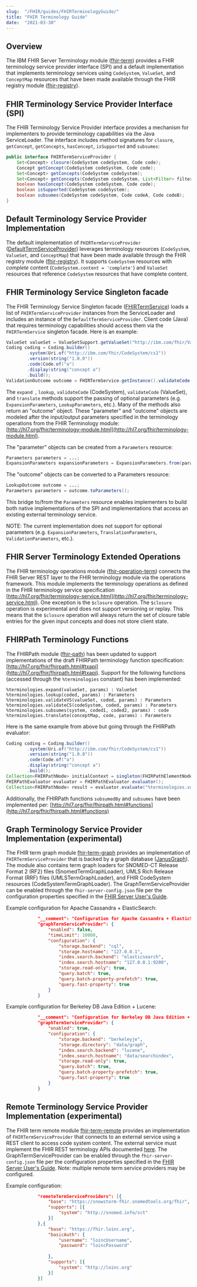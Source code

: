 ```yaml
---
slug:  "/FHIR/guides/FHIRTerminologyGuide/"
title: "FHIR Terminology Guide"
date:  "2021-03-30"
---
```


## Overview

The IBM FHIR Server Terminology module ([fhir-term](https://github.com/IBM/FHIR/tree/main/fhir-term)) provides a FHIR terminology service provider interface (SPI) and a default implementation that implements terminology services using `CodeSystem`, `ValueSet`, and `ConceptMap` resources that have been made available through the FHIR registry module ([fhir-registry](https://github.com/IBM/FHIR/tree/main/fhir-registry)).

## FHIR Terminology Service Provider Interface (SPI)

The FHIR Terminology Service Provider interface provides a mechanism for implementers to provide terminology capabilities via the Java ServiceLoader. The interface includes method signatures for `closure`, `getConcept`, `getConcepts`, `hasConcept`, `isSupported` and `subsumes`:

```java
public interface FHIRTermServiceProvider {
    Set<Concept> closure(CodeSystem codeSystem, Code code);
    Concept getConcept(CodeSystem codeSystem, Code code);
    Set<Concept> getConcepts(CodeSystem codeSystem);
    Set<Concept> getConcepts(CodeSystem codeSystem, List<Filter> filters);
    boolean hasConcept(CodeSystem codeSystem, Code code);
    boolean isSupported(CodeSystem codeSystem);
    boolean subsumes(CodeSystem codeSystem, Code codeA, Code codeB);
}
```

## Default Terminology Service Provider Implementation

The default implementation of `FHIRTermServiceProvider` ([DefaultTermServiceProvider](https://github.com/IBM/FHIR/blob/main/fhir-term/src/main/java/com/ibm/fhir/term/service/provider/DefaultTermServiceProvider.java)) leverages terminology resources (`CodeSystem`, `ValueSet`, and `ConceptMap`) that have been made available through the FHIR registry module ([fhir-registry](https://github.com/IBM/FHIR/tree/main/fhir-registry)). It supports `CodeSystem` resources with *complete* content (`CodeSystem.content = 'complete'`) and `ValueSet` resources that reference `CodeSystem` resources that have complete content.

## FHIR Terminology Service Singleton facade

The FHIR Terminology Service Singleton facade ([FHIRTermService](https://github.com/IBM/FHIR/blob/main/fhir-term/src/main/java/com/ibm/fhir/term/service/FHIRTermService.java)) loads a list of `FHIRTermServiceProvider` instances from the ServiceLoader and includes an instance of the `DefaultTermServiceProvider`. Client code (Java) that requires terminology capabilities should access them via the `FHIRTermService` singleton facade. Here is an example:

```java
ValueSet valueSet = ValueSetSupport.getValueSet("http://ibm.com/fhir/ValueSet/vs1");
Coding coding = Coding.builder()
        .system(Uri.of("http://ibm.com/fhir/CodeSystem/cs1"))
        .version(string("1.0.0"))
        .code(Code.of("a")
        .display(string("concept a")
        .build();
ValidationOutcome outcome = FHIRTermService.getInstance().validateCode(valueSet, coding);
```

The `expand `, `lookup`, `validateCode` (CodeSystem), `validateCode` (ValueSet), and `translate` methods support the passing of optional parameters (e.g. `ExpansionParameters`, `LookupParameters`, etc.). Many of the methods also return an "outcome" object. These "parameter" and "outcome" objects are modeled after the input/output parameters specified in the terminology operations from the FHIR Terminology module: [http://hl7.org/fhir/terminology-module.html](http://hl7.org/fhir/terminology-module.html).

The "parameter" objects can be created from a `Parameters` resource:

```java
Parameters parameters = ...;
ExpansionParameters expansionParameters = ExpansionParameters.from(parameters);
```

The "outcome" objects can be converted to a Parameters resource:

```java
LookupOutcome outcome = ...;
Parameters parameters = outcome.toParameters();
```

This bridge to/from the `Parameters` resource enables implementers to build both native implementations of the SPI and implementations that access an existing external terminology service.

NOTE: The current implementation does not support for optional parameters (e.g. `ExpansionParameters`, `TranslationParameters`, `ValidationParameters`, etc.).

## FHIR Server Terminology Extended Operations

The FHIR terminology operations module ([fhir-operation-term](https://github.com/IBM/FHIR/tree/main/operation/fhir-operation-term)) connects the FHIR Server REST layer to the FHIR terminology module via the operations framework. This module implements the terminology operations as defined in the FHIR terminology service specification [http://hl7.org/fhir/terminology-service.html](http://hl7.org/fhir/terminology-service.html). One exception is the `$closure` operation. The `$closure` operation is experimental and does not support versioning or replay. This means that the `$closure` operation will always return the set of closure table entries for the given input concepts and does not store client state.

## FHIRPath Terminology Functions

The FHIRPath module ([fhir-path](https://github.com/IBM/FHIR/tree/main/fhir-path)) has been updated to support implementations of the draft FHIRPath terminology function specification: [http://hl7.org/fhir/fhirpath.html#txapi](http://hl7.org/fhir/fhirpath.html#txapi). Support for the following functions (accessed through the `%terminologies` constant) has been implemented:

```
%terminologies.expand(valueSet, params) : ValueSet
%terminologies.lookup(coded, params) : Parameters
%terminologies.validateVS(valueSet, coded, params) : Parameters
%terminologies.validateCS(codeSystem, coded, params) : Parameters
%terminologies.subsumes(system, coded1, coded2, params) : code
%terminologies.translate(conceptMap, code, params) : Parameters
```

Here is the same example from above but going through the FHIRPath evaluator:

```java
Coding coding = Coding.builder()
        .system(Uri.of("http://ibm.com/fhir/CodeSystem/cs1"))
        .version(string("1.0.0"))
        .code(Code.of("a")
        .display(string("concept a")
        .build();
Collection<FHIRPathNode> initialContext = singleton(FHIRPathElementNode.elementNode(coding));
FHIRPathEvaluator evaluator = FHIRPathEvaluator.evaluator();
Collection<FHIRPathNode> result = evaluator.evaluate("%terminologies.validateCode('http://ibm.com/fhir/ValueSet/vs1', %context)");

```

Additionally, the FHIRPath functions `subsumedBy` and `subsumes` have been implemented per: [http://hl7.org/fhir/fhirpath.html#functions](http://hl7.org/fhir/fhirpath.html#functions)

## Graph Terminology Service Provider Implementation (experimental)

The FHIR term graph module [fhir-term-graph](https://github.com/IBM/FHIR/tree/main/fhir-term-graph) provides an implementation of `FHIRTermServiceProvider` that is backed by a graph database ([JanusGraph](https://janusgraph.org)). The module also contains term graph loaders for SNOMED-CT Release Format 2 (RF2) files (SnomedTermGraphLoader), UMLS Rich Release Format (RRF) files (UMLSTermGraphLoader), and FHIR CodeSystem resources (CodeSystemTermGraphLoader). The GraphTermServiceProvider can be enabled through the `fhir-server-config.json` file per the configuration properties specified in the [FHIR Server User's Guide](https://ibm.github.io/FHIR/guides/FHIRServerUsersGuide#51-configuration-properties-reference).

Example configuration for Apache Cassandra + ElasticSearch:

``` json
            "__comment": "Configuration for Apache Cassandra + ElasticSearch",
            "graphTermServiceProvider": {
                "enabled": false,
                "timeLimit": 10000,
                "configuration": {
                    "storage.backend": "cql",
                    "storage.hostname": "127.0.0.1",
                    "index.search.backend": "elasticsearch",
                    "index.search.hostname": "127.0.0.1:9200",
                    "storage.read-only": true,
                    "query.batch": true,
                    "query.batch-property-prefetch": true,
                    "query.fast-property": true
                }
            }
```

Example configuration for Berkeley DB Java Edition + Lucene:

``` json
            "__comment": "Configuration for Berkeley DB Java Edition + Lucene",
            "graphTermServiceProvider": {
                "enabled": true,
                "configuration": {
                    "storage.backend": "berkeleyje",
                    "storage.directory": "data/graph",
                    "index.search.backend": "lucene",
                    "index.search.hostname": "data/searchindex",
                    "storage.read-only": true,
                    "query.batch": true,
                    "query.batch-property-prefetch": true,
                    "query.fast-property": true
                }
            }
```

## Remote Terminology Service Provider Implementation (experimental)

The FHIR term remote module [fhir-term-remote](https://github.com/IBM/FHIR/tree/main/fhir-term-remote) provides an implementation of `FHIRTermServiceProvider` that connects to an external service using a REST client to access code system content. The external service must implement the FHIR REST terminology APIs documented [here](http://hl7.org/fhir/terminology-service.html). The GraphTermServiceProvider can be enabled through the `fhir-server-config.json` file per the configuration properties specified in the [FHIR Server User's Guide](https://ibm.github.io/FHIR/guides/FHIRServerUsersGuide#51-configuration-properties-reference). Note: multiple remote term service providers may be configured.

Example configuration:


``` json
            "remoteTermServiceProviders": [{
                "base": "https://snowstorm-fhir.snomedtools.org/fhir",
                "supports": [{
                    "system": "http://snomed.info/sct"
                }]
            },{
                "base": "https://fhir.loinc.org",
                "basicAuth": {
                    "username": "loincUsername",
                    "password": "loincPassword"
                
                },
                "supports": [{
                    "system": "http://loinc.org"
                }]
            }]
```
